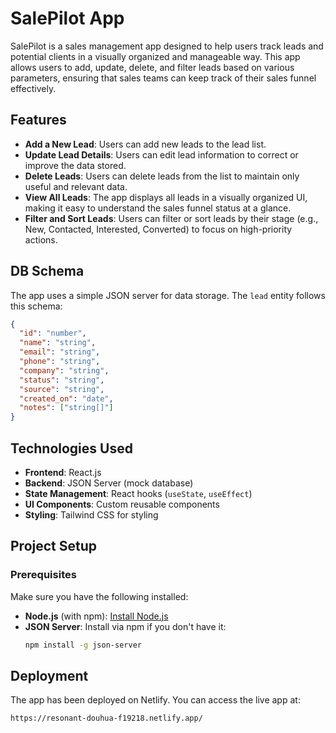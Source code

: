 # SalePilot App

SalePilot is a sales management app designed to help users track leads and potential clients in a visually organized and manageable way. This app allows users to add, update, delete, and filter leads based on various parameters, ensuring that sales teams can keep track of their sales funnel effectively.

## Features

- **Add a New Lead**: Users can add new leads to the lead list.
- **Update Lead Details**: Users can edit lead information to correct or improve the data stored.
- **Delete Leads**: Users can delete leads from the list to maintain only useful and relevant data.
- **View All Leads**: The app displays all leads in a visually organized UI, making it easy to understand the sales funnel status at a glance.
- **Filter and Sort Leads**: Users can filter or sort leads by their stage (e.g., New, Contacted, Interested, Converted) to focus on high-priority actions.

## DB Schema

The app uses a simple JSON server for data storage. The `lead` entity follows this schema:

```json
{
  "id": "number",
  "name": "string",
  "email": "string",
  "phone": "string",
  "company": "string",
  "status": "string",  
  "source": "string",  
  "created_on": "date",
  "notes": ["string[]"]
}
```

## Technologies Used

- **Frontend**: React.js
- **Backend**: JSON Server (mock database)
- **State Management**: React hooks (`useState`, `useEffect`)
- **UI Components**: Custom reusable components
- **Styling**: Tailwind CSS for styling

## Project Setup

### Prerequisites

Make sure you have the following installed:

- **Node.js** (with npm): [Install Node.js](https://nodejs.org/)
- **JSON Server**: Install via npm if you don't have it:
  ```bash
  npm install -g json-server

## Deployment
The app has been deployed on Netlify. You can access the live app at:
 ```bash
https://resonant-douhua-f19218.netlify.app/
